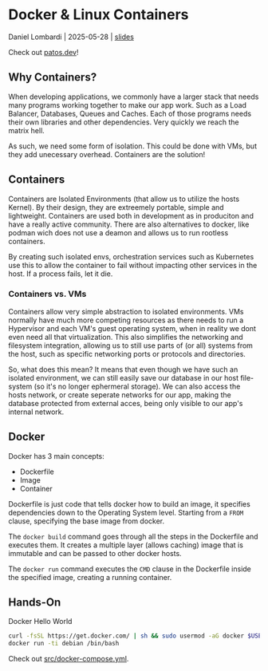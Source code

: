 # Docker & Linux Containers

Daniel Lombardi | 2025-05-28 | [slides](/docker/keynote.pdf)

Check out [patos.dev](https://patos.dev)!

## Why Containers?

When developing applications, we commonly have a larger stack that needs many programs
working together to make our app work. Such as a Load Balancer, Databases, Queues and
Caches. Each of those programs needs their own libraries and other dependencies. Very
quickly we reach the matrix hell.

As such, we need some form of isolation. This could be done with VMs, but they add
unecessary overhead. Containers are the solution!

## Containers

Containers are Isolated Environments (that allow us to utilize the hosts Kernel).
By their design, they are extreemely portable, simple and lightweight. Containers
are used both in development as in produciton and have a really active community.
There are also alternatives to docker, like podman wich does not use a deamon and
allows us to run rootless containers.

By creating such isolated envs, orchestration services such as Kubernetes use this
to allow the container to fail without impacting other services in the host. If a
process fails, let it die.

### Containers vs. VMs

Containers allow very simple abstraction to isolated environments. VMs normally have
much more competing resources as there needs to run a Hypervisor and each VM's guest
operating system, when in reality we dont even need all that virtualization. This also
simplifies the networking and filesystem integration, allowing us to still use parts of
(or all) systems from the host, such as specific networking ports or protocols and
directories.

So, what does this mean? It means that even though we have such an isolated environment,
we can still easily save our database in our host file-system (so it's no longer ephermeral
storage). We can also access the hosts network, or create seperate networks for our app,
making the database protected from external acces, being only visible to our app's internal
network.

## Docker

Docker has 3 main concepts:

- Dockerfile
- Image
- Container

Dockerfile is just code that tells docker how to build an image, it specifies dependencies
down to the Operating System level. Starting from a `FROM` clause, specifying the base image
from docker.

The `docker build` command goes through all the steps in the Dockerfile and executes them.
It creates a multiple layer (allows caching) image that is immutable and can be passed to
other docker hosts.

The `docker run` command executes the `CMD` clause in the Dockerfile inside the specified
image, creating a running container.

## Hands-On

Docker Hello World

```sh
curl -fsSL https://get.docker.com/ | sh && sudo usermod -aG docker $USER
docker run -ti debian /bin/bash
```

Check out [src/docker-compose.yml](/docker/src/docker-compose.yml).
